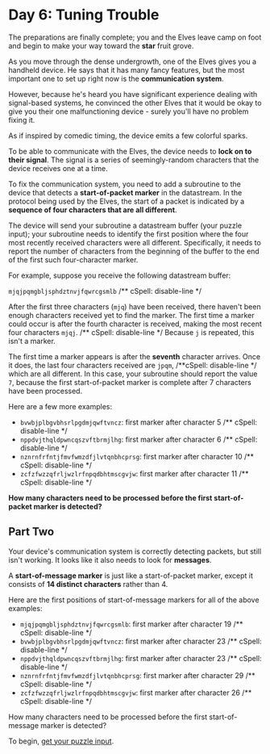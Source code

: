 # Day 6: Tuning Trouble

The preparations are finally complete; you and the Elves leave camp on foot and begin to make your way toward the **star** fruit grove.

As you move through the dense undergrowth, one of the Elves gives you a handheld device.
He says that it has many fancy features, but the most important one to set up right now is the **communication system**.

However, because he's heard you have significant experience dealing with signal-based systems,
he convinced the other Elves that it would be okay to give you their one malfunctioning device - surely you'll have no problem fixing it.

As if inspired by comedic timing, the device emits a few colorful sparks.

To be able to communicate with the Elves, the device needs to **lock on to their signal**.
The signal is a series of seemingly-random characters that the device receives one at a time.

To fix the communication system, you need to add a subroutine to the device that detects a **start-of-packet marker** in the datastream.
In the protocol being used by the Elves, the start of a packet is indicated by a **sequence of four characters that are all different**.

The device will send your subroutine a datastream buffer (your puzzle input);
your subroutine needs to identify the first position where the four most recently received characters were all different.
Specifically, it needs to report the number of characters from the beginning of the buffer to the end of the first such four-character marker.

For example, suppose you receive the following datastream buffer:

`mjqjpqmgbljsphdztnvjfqwrcgsmlb` /** cSpell: disable-line */

After the first three characters (`mjq`) have been received, there haven't been enough characters received yet to find the marker.
The first time a marker could occur is after the fourth character is received, making the most recent four characters
`mjqj`. /** cSpell: disable-line */
Because `j` is repeated, this isn't a marker.

The first time a marker appears is after the **seventh** character arrives.
Once it does, the last four characters received are
`jpqm`, /**cSpell: disable-line */
which are all different.
In this case, your subroutine should report the value `7`,
because the first start-of-packet marker is complete after 7 characters have been processed.

Here are a few more examples:

- `bvwbjplbgvbhsrlpgdmjqwftvncz`: first marker after character 5 /** cSpell: disable-line */
- `nppdvjthqldpwncqszvftbrmjlhg`: first marker after character 6 /** cSpell: disable-line */
- `nznrnfrfntjfmvfwmzdfjlvtqnbhcprsg`: first marker after character 10 /** cSpell: disable-line */
- `zcfzfwzzqfrljwzlrfnpqdbhtmscgvjw`: first marker after character 11 /** cSpell: disable-line */

**How many characters need to be processed before the first start-of-packet marker is detected?**

## Part Two

Your device's communication system is correctly detecting packets, but still isn't working.
It looks like it also needs to look for **messages**.

A **start-of-message marker** is just like a start-of-packet marker,
except it consists of **14 distinct characters** rather than 4.

Here are the first positions of start-of-message markers for all of the above examples:

- `mjqjpqmgbljsphdztnvjfqwrcgsmlb`: first marker after character 19 /** cSpell: disable-line */
- `bvwbjplbgvbhsrlpgdmjqwftvncz`: first marker after character 23 /** cSpell: disable-line */
- `nppdvjthqldpwncqszvftbrmjlhg`: first marker after character 23 /** cSpell: disable-line */
- `nznrnfrfntjfmvfwmzdfjlvtqnbhcprsg`: first marker after character 29 /** cSpell: disable-line */
- `zcfzfwzzqfrljwzlrfnpqdbhtmscgvjw`: first marker after character 26 /** cSpell: disable-line */

How many characters need to be processed before the first start-of-message marker is detected?

To begin, [get your puzzle input](https://adventofcode.com/2022/day/6/input).
